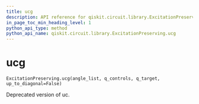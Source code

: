 ```yaml
---
title: ucg
description: API reference for qiskit.circuit.library.ExcitationPreserving.ucg
in_page_toc_min_heading_level: 1
python_api_type: method
python_api_name: qiskit.circuit.library.ExcitationPreserving.ucg
---
```


# ucg

<span id="qiskit.circuit.library.ExcitationPreserving.ucg" />

`ExcitationPreserving.ucg(angle_list, q_controls, q_target, up_to_diagonal=False)`

Deprecated version of uc.

